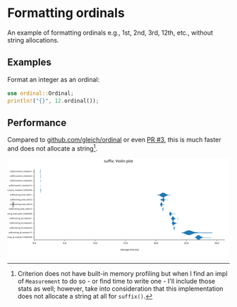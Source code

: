 # Formatting ordinals

An example of formatting ordinals e.g., 1st, 2nd, 3rd, 12th, etc., without string allocations.

## Examples

Format an integer as an ordinal:

```rust
use ordinal::Ordinal;
println!("{}", 12.ordinal());
```

## Performance

Compared to [github.com/gleich/ordinal](https://github.com/gleich/ordinal/commit/a4bf9bdc37d05940f87d8ceea1c4b47cda0da5b4) or even [PR #3](https://github.com/gleich/ordinal/pull/3), this is much faster and does not allocate a string[^1].

![violin plot](docs/suffix_violin_plot.svg)

[^1]: Criterion does not have built-in memory profiling but when I find an impl of `Measurement` to do so - or find time to write one - I'll include those stats as well; however, take into consideration that this implementation does not allocate a string at all for `suffix()`.
